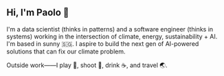 ## Hi, I'm Paolo 👋

I'm a data scientist (thinks in patterns) and a software engineer (thinks in systems) working in the intersection of climate, energy, sustainability + AI. I'm based in sunny 🇸🇬. I aspire to build the next gen of AI-powered solutions that can fix our climate problem.

Outside work——I play 🎾, shoot 📸, drink ☕️, and travel 🌏.

<!--
**jpacil0/jpacil0** is a ✨ _special_ ✨ repository because its `README.md` (this file) appears on your GitHub profile.

Here are some ideas to get you started:

- 🔭 I’m currently working on ...
- 🌱 I’m currently learning ...
- 👯 I’m looking to collaborate on ...
- 🤔 I’m looking for help with ...
- 💬 Ask me about ...
- 📫 How to reach me: ...
- 😄 Pronouns: ...
- ⚡ Fun fact: ...
-->
